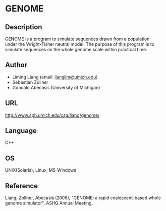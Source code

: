 # GENOME

## Description
GENOME is a program to simulate sequences drawn from a population under the Wright-Fisher neutral model. The purpose of this program is to simulate sequences on the whole genome scale within practical time.

## Author
* Liming Liang (email: lianglim@umich.edu)
* Sebastian Zollner
* Goncalo Abecasis (University of Michigan)

## URL
http://www.sph.umich.edu/csg/liang/genome/

## Language
C++

## OS
UNIX(Solaris), Linux, MS-Windows

## Reference
Liang, Zollner, Abecasis (2006), "GENOME: a rapid coalescent-based whole genome simulator", ASHG Annual Meeting.